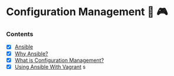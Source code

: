 # Configuration Management :memo: :video_game:


### Contents

- [x] [Ansible](Ansible-Introduction.md)
- [x] [Why Ansible?](Ansible-Introduction.md)
- [x] [What is Configuration Management?](#what-is-configuration-management)
- [x] [Using Ansible With Vagrant](Ansible-With-Vagrant.md)
s
